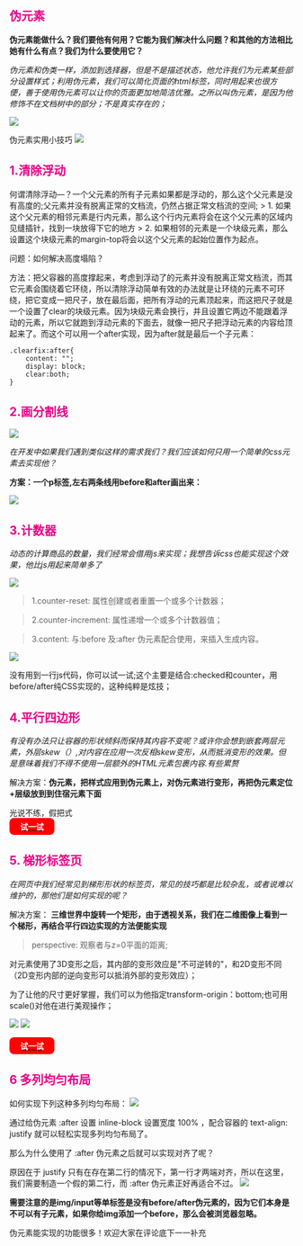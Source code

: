 <h2 style='color:rgb(230,3,135);'>伪元素</h2>

<b>伪元素能做什么？我们要他有何用？它能为我们解决什么问题？和其他的方法相比她有什么有点？我们为什么要使用它？</b>

<i>伪元素和伪类一样，添加到选择器，但是不是描述状态，他允许我们为元素某些部分设置样式；利用伪元素，我们可以简化页面的html标签，同时用起来也很方便，善于使用伪元素可以让你的页面更加地简洁优雅。之所以叫伪元素，是因为他修饰不在文档树中的部分；不是真实存在的；</i>

<img src='img/after.png'/>

伪元素实用小技巧
<img src='img/before.png'/>
 <h2 style='color:rgb(230,3,135);'>1.清除浮动</h2>
何谓清除浮动—？一个父元素的所有子元素如果都是浮动的，那么这个父元素是没有高度的;父元素并没有脱离正常的文档流，仍然占据正常文档流的空间;
> 1. 如果这个父元素的相邻元素是行内元素，那么这个行内元素将会在这个父元素的区域内见缝插针，找到一块放得下它的地方
> 2. 如果相邻的元素是一个块级元素，那么设置这个块级元素的margin-top将会以这个父元素的起始位置作为起点。

问题：如何解决高度塌陷？

方法：把父容器的高度撑起来，考虑到浮动了的元素并没有脱离正常文档流，而其它元素会围绕着它环绕，所以清除浮动简单有效的办法就是让环绕的元素不可环绕，把它变成一把尺子，放在最后面，把所有浮动的元素顶起来，而这把尺子就是一个设置了clear的块级元素。因为块级元素会换行，并且设置它两边不能跟着浮动的元素，所以它就跑到浮动元素的下面去，就像一把尺子把浮动元素的内容给顶起来了。而这个可以用一个after实现，因为after就是最后一个子元素：

```phtyon
.clearfix:after{
    content: "";
    display: block;
    clear:both;
}
```
 <h2 style='color:rgb(230,3,135);'>2.画分割线</h2>
<img src='img/or.png'/>

<i>在开发中如果我们遇到类似这样的需求我们？我们应该如何只用一个简单的css元素去实现他？</i>

<b>方案：一个p标签,左右两条线用before和after画出来：</b>

<img src='img/or1.png'/>

 <h2 style='color:rgb(230,3,135);'>3.计数器</h2>

<i>动态的计算商品的数量，我们经常会借用js来实现；我想告诉css也能实现这个效果，他比js用起来简单多了</i>

<img src='img/content.png'/>

> 1.counter-reset: 属性创建或者重置一个或多个计数器；

> 2.counter-increment: 属性递增一个或多个计数器值；

> 3.content: 与:before 及:after 伪元素配合使用，来插入生成内容。

<img src='img/counter.png'/>

没有用到一行js代码，你可以试一试;这个主要是结合:checked和counter，用before/after纯CSS实现的，这种纯粹是炫技；

 <h2 style='color:rgb(230,3,135);'>4.平行四边形</h2>

<i>有没有办法只让容器的形状倾斜而保持其内容不变呢？或许你会想到嵌套两层元素，外层skew（）,对内容在应用一次反相skew变形，从而抵消变形的效果。但是意味着我们不得不使用一层额外的HTML元素包裹内容.有些累赘</i>

解决方案：<b>伪元素，把样式应用到伪元素上，对伪元素进行变形，再把伪元素定位+层级放到到住宿元素下面</b>

光说不练，假把式[<span style='background:red; width:80px;height: 30px;display:flex;align-items:center;justify-content: center;border-radius: 8px;cursor: pointer;color:#fff;'><b>试一试</b></span>](http://dabblet.com/gist/f2d98791ab1f0b238aa9)

<h2 style='color:rgb(230,3,135);'>5. 梯形标签页</h2>

<i>在网页中我们经常见到梯形形状的标签页，常见的技巧都是比较杂乱，或者说难以维护的，那他们是如何实现的呢？</i>

解决方案： <b>三维世界中旋转一个矩形，由于透视关系，我们在二维图像上看到一个梯形，再结合平行四边实现的方法便能实现</b>

> perspective: 观察者与z=0平面的距离;

对元素使用了3D变形之后，其内部的变形效应是"不可逆转的"，和2D变形不同（2D变形内部的逆向变形可以抵消外部的变形效应）；

为了让他的尺寸更好掌握，我们可以为他指定transform-origin：bottom;也可用scale()对他在进行美观操作；

<img src='img/tixi.png'/>

<img src='img/tix.png'/>

[<span style='background:red; width:80px;height: 30px;display:flex;align-items:center;justify-content: center;border-radius: 8px;cursor: pointer;color:#fff;'><b>试一试</b></span>](http://dabblet.com/gist/1345dc9399dc8e794502)

<h2 style='color:rgb(230,3,135);'>6 多列均匀布局</h2>
如何实现下列这种多列均匀布局：
<img src='img/center.png'/>

通过给伪元素 :after 设置 inline-block 设置宽度 100% ，配合容器的 text-align: justify 就可以轻松实现多列均匀布局了。

那么为什么使用了 :after 伪元素之后就可以实现对齐了呢？

原因在于 justify 只有在存在第二行的情况下，第一行才两端对齐，所以在这里，我们需要制造一个假的第二行，而 :after 伪元素正好再适合不过。
<img src='img/conter1.png'/>

<b>需要注意的是img/input等单标签是没有before/after伪元素的，因为它们本身是不可以有子元素，如果你给img添加一个before，那么会被浏览器忽略。</b>

伪元素能实现的功能很多！欢迎大家在评论底下一一补充

